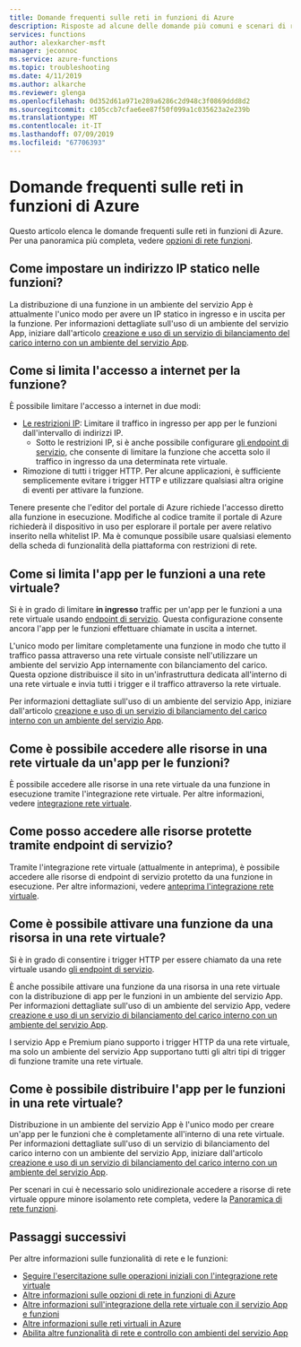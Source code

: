 ```yaml
---
title: Domande frequenti sulle reti in funzioni di Azure
description: Risposte ad alcune delle domande più comuni e scenari di rete con funzioni di Azure.
services: functions
author: alexkarcher-msft
manager: jeconnoc
ms.service: azure-functions
ms.topic: troubleshooting
ms.date: 4/11/2019
ms.author: alkarche
ms.reviewer: glenga
ms.openlocfilehash: 0d352d61a971e289a6286c2d948c3f0869ddd8d2
ms.sourcegitcommit: c105ccb7cfae6ee87f50f099a1c035623a2e239b
ms.translationtype: MT
ms.contentlocale: it-IT
ms.lasthandoff: 07/09/2019
ms.locfileid: "67706393"
---
```

# <a name="frequently-asked-questions-about-networking-in-azure-functions"></a>Domande frequenti sulle reti in funzioni di Azure

Questo articolo elenca le domande frequenti sulle reti in funzioni di Azure. Per una panoramica più completa, vedere [opzioni di rete funzioni](functions-networking-options.md).

## <a name="how-do-i-set-a-static-ip-in-functions"></a>Come impostare un indirizzo IP statico nelle funzioni?

La distribuzione di una funzione in un ambiente del servizio App è attualmente l'unico modo per avere un IP statico in ingresso e in uscita per la funzione. Per informazioni dettagliate sull'uso di un ambiente del servizio App, iniziare dall'articolo [creazione e uso di un servizio di bilanciamento del carico interno con un ambiente del servizio App](../app-service/environment/create-ilb-ase.md).

## <a name="how-do-i-restrict-internet-access-to-my-function"></a>Come si limita l'accesso a internet per la funzione?

È possibile limitare l'accesso a internet in due modi:

* [Le restrizioni IP](../app-service/app-service-ip-restrictions.md): Limitare il traffico in ingresso per app per le funzioni dall'intervallo di indirizzi IP.
    * Sotto le restrizioni IP, si è anche possibile configurare [gli endpoint di servizio](../virtual-network/virtual-network-service-endpoints-overview.md), che consente di limitare la funzione che accetta solo il traffico in ingresso da una determinata rete virtuale.
* Rimozione di tutti i trigger HTTP. Per alcune applicazioni, è sufficiente semplicemente evitare i trigger HTTP e utilizzare qualsiasi altra origine di eventi per attivare la funzione.

Tenere presente che l'editor del portale di Azure richiede l'accesso diretto alla funzione in esecuzione. Modifiche al codice tramite il portale di Azure richiederà il dispositivo in uso per esplorare il portale per avere relativo inserito nella whitelist IP. Ma è comunque possibile usare qualsiasi elemento della scheda di funzionalità della piattaforma con restrizioni di rete.

## <a name="how-do-i-restrict-my-function-app-to-a-virtual-network"></a>Come si limita l'app per le funzioni a una rete virtuale?

Si è in grado di limitare **in ingresso** traffic per un'app per le funzioni a una rete virtuale usando [endpoint di servizio](./functions-networking-options.md#private-site-access). Questa configurazione consente ancora l'app per le funzioni effettuare chiamate in uscita a internet.

L'unico modo per limitare completamente una funzione in modo che tutto il traffico passa attraverso una rete virtuale consiste nell'utilizzare un ambiente del servizio App internamente con bilanciamento del carico. Questa opzione distribuisce il sito in un'infrastruttura dedicata all'interno di una rete virtuale e invia tutti i trigger e il traffico attraverso la rete virtuale. 

Per informazioni dettagliate sull'uso di un ambiente del servizio App, iniziare dall'articolo [creazione e uso di un servizio di bilanciamento del carico interno con un ambiente del servizio App](../app-service/environment/create-ilb-ase.md).

## <a name="how-can-i-access-resources-in-a-virtual-network-from-a-function-app"></a>Come è possibile accedere alle risorse in una rete virtuale da un'app per le funzioni?

È possibile accedere alle risorse in una rete virtuale da una funzione in esecuzione tramite l'integrazione rete virtuale. Per altre informazioni, vedere [integrazione rete virtuale](functions-networking-options.md#virtual-network-integration).

## <a name="how-do-i-access-resources-protected-by-service-endpoints"></a>Come posso accedere alle risorse protette tramite endpoint di servizio?

Tramite l'integrazione rete virtuale (attualmente in anteprima), è possibile accedere alle risorse di endpoint di servizio protetto da una funzione in esecuzione. Per altre informazioni, vedere [anteprima l'integrazione rete virtuale](functions-networking-options.md#preview-version-of-virtual-network-integration).

## <a name="how-can-i-trigger-a-function-from-a-resource-in-a-virtual-network"></a>Come è possibile attivare una funzione da una risorsa in una rete virtuale?

Si è in grado di consentire i trigger HTTP per essere chiamato da una rete virtuale usando [gli endpoint di servizio](./functions-networking-options.md#private-site-access). 

È anche possibile attivare una funzione da una risorsa in una rete virtuale con la distribuzione di app per le funzioni in un ambiente del servizio App. Per informazioni dettagliate sull'uso di un ambiente del servizio App, vedere [creazione e uso di un servizio di bilanciamento del carico interno con un ambiente del servizio App](../app-service/environment/create-ilb-ase.md).

I servizio App e Premium piano supporto i trigger HTTP da una rete virtuale, ma solo un ambiente del servizio App supportano tutti gli altri tipi di trigger di funzione tramite una rete virtuale.

## <a name="how-can-i-deploy-my-function-app-in-a-virtual-network"></a>Come è possibile distribuire l'app per le funzioni in una rete virtuale?

Distribuzione in un ambiente del servizio App è l'unico modo per creare un'app per le funzioni che è completamente all'interno di una rete virtuale. Per informazioni dettagliate sull'uso di un servizio di bilanciamento del carico interno con un ambiente del servizio App, iniziare dall'articolo [creazione e uso di un servizio di bilanciamento del carico interno con un ambiente del servizio App](https://docs.microsoft.com/azure/app-service/environment/create-ilb-ase).

Per scenari in cui è necessario solo unidirezionale accedere a risorse di rete virtuale oppure minore isolamento rete completa, vedere la [Panoramica di rete funzioni](functions-networking-options.md).

## <a name="next-steps"></a>Passaggi successivi

Per altre informazioni sulle funzionalità di rete e le funzioni: 

* [Seguire l'esercitazione sulle operazioni iniziali con l'integrazione rete virtuale](./functions-create-vnet.md)
* [Altre informazioni sulle opzioni di rete in funzioni di Azure](./functions-networking-options.md)
* [Altre informazioni sull'integrazione della rete virtuale con il servizio App e funzioni](../app-service/web-sites-integrate-with-vnet.md)
* [Altre informazioni sulle reti virtuali in Azure](../virtual-network/virtual-networks-overview.md)
* [Abilita altre funzionalità di rete e controllo con ambienti del servizio App](../app-service/environment/intro.md)
